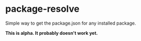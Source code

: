 # package-resolve
Simple way to get the package.json for any installed package.

**This is alpha.  It probably doesn't work yet.**
